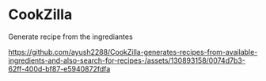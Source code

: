 # CookZilla
Generate recipe from the ingrediantes

https://github.com/ayush2288/CookZilla-generates-recipes-from-available-ingredients-and-also-search-for-recipes-/assets/130893158/0074d7b3-62ff-400d-bf87-e5940872fdfa

